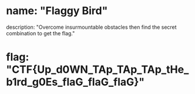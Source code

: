 # name: "Flaggy Bird"

description: "Overcome insurmountable obstacles then find the secret combination to get the flag."

# flag: "CTF{Up_d0WN_TAp_TAp_TAp_tHe_b1rd_g0Es_flaG_flaG_flaG}"
